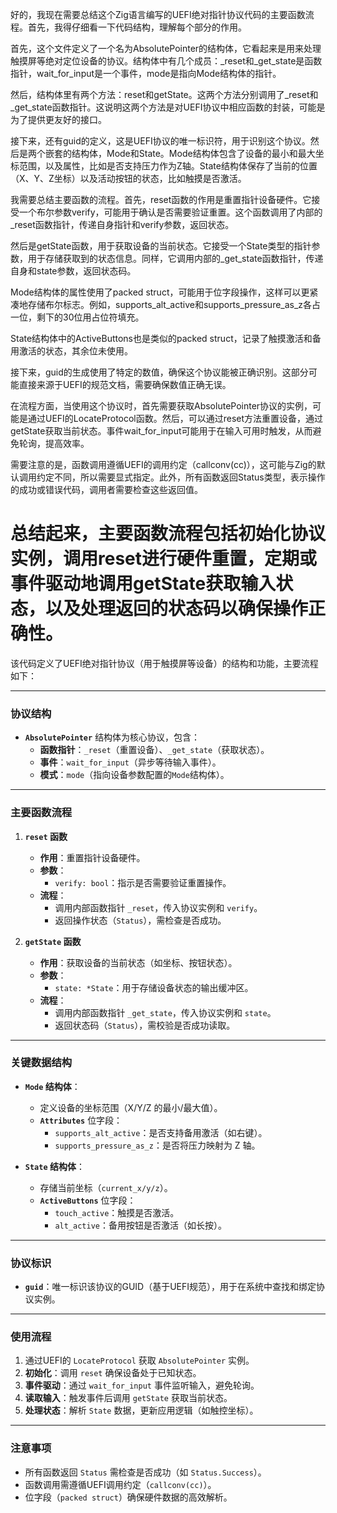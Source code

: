 好的，我现在需要总结这个Zig语言编写的UEFI绝对指针协议代码的主要函数流程。首先，我得仔细看一下代码结构，理解每个部分的作用。

首先，这个文件定义了一个名为AbsolutePointer的结构体，它看起来是用来处理触摸屏等绝对定位设备的协议。结构体中有几个成员：_reset和_get_state是函数指针，wait_for_input是一个事件，mode是指向Mode结构体的指针。

然后，结构体里有两个方法：reset和getState。这两个方法分别调用了_reset和_get_state函数指针。这说明这两个方法是对UEFI协议中相应函数的封装，可能是为了提供更友好的接口。

接下来，还有guid的定义，这是UEFI协议的唯一标识符，用于识别这个协议。然后是两个嵌套的结构体，Mode和State。Mode结构体包含了设备的最小和最大坐标范围，以及属性，比如是否支持压力作为Z轴。State结构体保存了当前的位置（X、Y、Z坐标）以及活动按钮的状态，比如触摸是否激活。

我需要总结主要函数的流程。首先，reset函数的作用是重置指针设备硬件。它接受一个布尔参数verify，可能用于确认是否需要验证重置。这个函数调用了内部的_reset函数指针，传递自身指针和verify参数，返回状态。

然后是getState函数，用于获取设备的当前状态。它接受一个State类型的指针参数，用于存储获取到的状态信息。同样，它调用内部的_get_state函数指针，传递自身和state参数，返回状态码。

Mode结构体的属性使用了packed struct，可能用于位字段操作，这样可以更紧凑地存储布尔标志。例如，supports_alt_active和supports_pressure_as_z各占一位，剩下的30位用占位符填充。

State结构体中的ActiveButtons也是类似的packed struct，记录了触摸激活和备用激活的状态，其余位未使用。

接下来，guid的生成使用了特定的数值，确保这个协议能被正确识别。这部分可能直接来源于UEFI的规范文档，需要确保数值正确无误。

在流程方面，当使用这个协议时，首先需要获取AbsolutePointer协议的实例，可能是通过UEFI的LocateProtocol函数。然后，可以通过reset方法重置设备，通过getState获取当前状态。事件wait_for_input可能用于在输入可用时触发，从而避免轮询，提高效率。

需要注意的是，函数调用遵循UEFI的调用约定（callconv(cc)），这可能与Zig的默认调用约定不同，所以需要显式指定。此外，所有函数返回Status类型，表示操作的成功或错误代码，调用者需要检查这些返回值。

总结起来，主要函数流程包括初始化协议实例，调用reset进行硬件重置，定期或事件驱动地调用getState获取输入状态，以及处理返回的状态码以确保操作正确性。
================================================
该代码定义了UEFI绝对指针协议（用于触摸屏等设备）的结构和功能，主要流程如下：

---

### **协议结构**
- **`AbsolutePointer`** 结构体为核心协议，包含：
  - **函数指针**：`_reset`（重置设备）、`_get_state`（获取状态）。
  - **事件**：`wait_for_input`（异步等待输入事件）。
  - **模式**：`mode`（指向设备参数配置的`Mode`结构体）。

---

### **主要函数流程**
1. **`reset` 函数**
   - **作用**：重置指针设备硬件。
   - **参数**：
     - `verify: bool`：指示是否需要验证重置操作。
   - **流程**：
     - 调用内部函数指针 `_reset`，传入协议实例和 `verify`。
     - 返回操作状态（`Status`），需检查是否成功。

2. **`getState` 函数**
   - **作用**：获取设备的当前状态（如坐标、按钮状态）。
   - **参数**：
     - `state: *State`：用于存储设备状态的输出缓冲区。
   - **流程**：
     - 调用内部函数指针 `_get_state`，传入协议实例和 `state`。
     - 返回状态码（`Status`），需校验是否成功读取。

---

### **关键数据结构**
- **`Mode` 结构体**：
  - 定义设备的坐标范围（X/Y/Z 的最小/最大值）。
  - **`Attributes`** 位字段：
    - `supports_alt_active`：是否支持备用激活（如右键）。
    - `supports_pressure_as_z`：是否将压力映射为 Z 轴。

- **`State` 结构体**：
  - 存储当前坐标（`current_x/y/z`）。
  - **`ActiveButtons`** 位字段：
    - `touch_active`：触摸是否激活。
    - `alt_active`：备用按钮是否激活（如长按）。

---

### **协议标识**
- **`guid`**：唯一标识该协议的GUID（基于UEFI规范），用于在系统中查找和绑定协议实例。

---

### **使用流程**
1. 通过UEFI的 `LocateProtocol` 获取 `AbsolutePointer` 实例。
2. **初始化**：调用 `reset` 确保设备处于已知状态。
3. **事件驱动**：通过 `wait_for_input` 事件监听输入，避免轮询。
4. **读取输入**：触发事件后调用 `getState` 获取当前状态。
5. **处理状态**：解析 `State` 数据，更新应用逻辑（如触控坐标）。

---

### **注意事项**
- 所有函数返回 `Status` 需检查是否成功（如 `Status.Success`）。
- 函数调用需遵循UEFI调用约定（`callconv(cc)`）。
- 位字段（`packed struct`）确保硬件数据的高效解析。